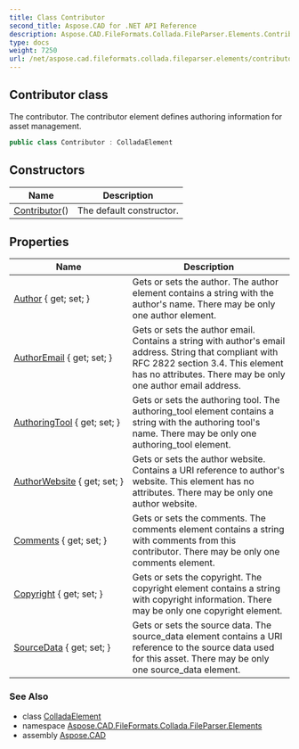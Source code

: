 ```yaml
---
title: Class Contributor
second_title: Aspose.CAD for .NET API Reference
description: Aspose.CAD.FileFormats.Collada.FileParser.Elements.Contributor class. The contributor. The contributor element defines authoring information for asset management
type: docs
weight: 7250
url: /net/aspose.cad.fileformats.collada.fileparser.elements/contributor/
---
```

## Contributor class

The contributor. The contributor element defines authoring information for asset management.

```csharp
public class Contributor : ColladaElement
```

## Constructors

| Name | Description |
| --- | --- |
| [Contributor](contributor/)() | The default constructor. |

## Properties

| Name | Description |
| --- | --- |
| [Author](../../aspose.cad.fileformats.collada.fileparser.elements/contributor/author/) { get; set; } | Gets or sets the author. The author element contains a string with the author's name. There may be only one author element. |
| [AuthorEmail](../../aspose.cad.fileformats.collada.fileparser.elements/contributor/authoremail/) { get; set; } | Gets or sets the author email. Contains a string with author's email address. String that compliant with RFC 2822 section 3.4. This element has no attributes. There may be only one author email address. |
| [AuthoringTool](../../aspose.cad.fileformats.collada.fileparser.elements/contributor/authoringtool/) { get; set; } | Gets or sets the authoring tool. The authoring_tool element contains a string with the authoring tool's name. There may be only one authoring_tool element. |
| [AuthorWebsite](../../aspose.cad.fileformats.collada.fileparser.elements/contributor/authorwebsite/) { get; set; } | Gets or sets the author website. Contains a URI reference to author's website. This element has no attributes. There may be only one author website. |
| [Comments](../../aspose.cad.fileformats.collada.fileparser.elements/contributor/comments/) { get; set; } | Gets or sets the comments. The comments element contains a string with comments from this contributor. There may be only one comments element. |
| [Copyright](../../aspose.cad.fileformats.collada.fileparser.elements/contributor/copyright/) { get; set; } | Gets or sets the copyright. The copyright element contains a string with copyright information. There may be only one copyright element. |
| [SourceData](../../aspose.cad.fileformats.collada.fileparser.elements/contributor/sourcedata/) { get; set; } | Gets or sets the source data. The source_data element contains a URI reference to the source data used for this asset. There may be only one source_data element. |

### See Also

* class [ColladaElement](../colladaelement/)
* namespace [Aspose.CAD.FileFormats.Collada.FileParser.Elements](../../aspose.cad.fileformats.collada.fileparser.elements/)
* assembly [Aspose.CAD](../../)


